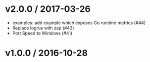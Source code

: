 
v2.0.0 / 2017-03-26
===================

  * examples: add example which exposes Go runtime metrics (#44)
  * Replace logrus with zap (#43)
  * Port Speed to Windows (#41)

v1.0.0 / 2016-10-28
===================
